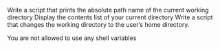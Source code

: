 Write a script that prints the absolute path name of the current working directory Display the contents list of your current directory Write a script that changes the working directory to the user’s home directory.

You are not allowed to use any shell variables
